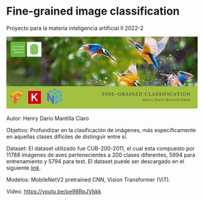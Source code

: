 # Fine-grained image classification

Proyecto para la materia inteligencia artificial II 2022-2

![Banner fine-grained classification](https://github.com/HenryMantilla/ProyectoIA2/blob/main/Fine-grained%20classification.png "Fine-grained Classification")

Autor: Henry Dario Mantilla Claro

Objetivo: Profundizar en la clasificación de imágenes, más específicamente en aquellas clases difíciles de distinguir entre sí.

Dataset: El dataset utilizado fue CUB-200-2011, el cual esta compuesto por 11788 imágenes de aves pertenecientes a 200 clases diferentes, 5994 para entrenamiento y 5794 para test. El dataset puede ser descargado en el siguiente [link](https://www.vision.caltech.edu/datasets/cub_200_2011/ "Title").

Modelos: MobileNetV2 pretrained CNN, Vision Transformer (ViT).

Video: https://youtu.be/pe98RpJVbkk

